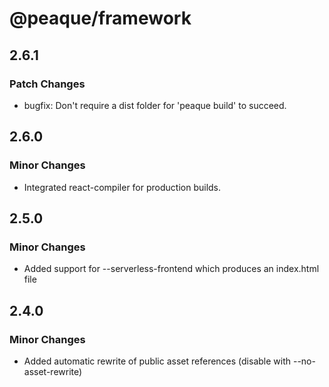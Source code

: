 # @peaque/framework

## 2.6.1

### Patch Changes

- bugfix: Don't require a dist folder for 'peaque build' to succeed.

## 2.6.0

### Minor Changes

- Integrated react-compiler for production builds.

## 2.5.0

### Minor Changes

- Added support for --serverless-frontend which produces an index.html file

## 2.4.0

### Minor Changes

- Added automatic rewrite of public asset references (disable with --no-asset-rewrite)
